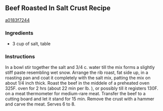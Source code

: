 ## Beef Roasted In Salt Crust Recipe

[a0183f7244](http://cookeatshare.com/recipes/beef-roasted-in-salt-crust-82247)

### Ingredients

 - 3 cup of salt, table

### Instructions

In a bowl stir together the salt and 3/4 c. water till the mix forms a slightly stiff paste resembling wet snow. Arrange the rib roast, fat side up, in a roasting pan and coat it completely with the salt mix, patting the mix on about 1/4 inch thick. Roast the beef in the middele of a preheated oven 325F. oven for 2 hrs (about 22 min per lb. ), or possibly till it registers 130F. on a meat thermometer for medium-rare meat. Transfer the beef to a cutting board and let it stand for 15 min. Remove the crust with a hammer and carve the meat. Serves 6 to 8.